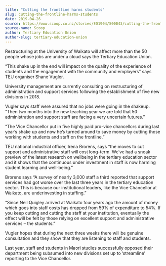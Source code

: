 ```yaml
---
title: "Cutting the frontline harms students"
slug: cutting-the-frontline-harms-students
date: 2019-04-26
source: https://www.scoop.co.nz/stories/ED1904/S00043/cutting-the-frontline-harms-students.htm
source-name: Scoop
author: Tertiary Education Union
author-slug: tertiary-education-union
---
```


<p>Restructuring at the University of Waikato will affect more
than the 50 people whose jobs are under a cloud says the
Tertiary Education Union.</p>

<p>“This shake up in the end will
impact on the quality of the experience of students and the
engagement with the community and employers” says TEU
organiser Shane Vugler.</p>

<p>University management are
currently consulting on restructuring of administration and
support services following the establishment of five new
divisions in 2018.</p>

<p>Vugler says staff were assured that no
jobs were going in the shakeup. “Then two months into the
new teaching year we are told that 50 administration and
support staff are facing a very uncertain
futures.”</p>

<p>“The Vice Chancellor put in five highly paid
pro-vice chancellors during last year’s shake up and now
he’s turned around to save money by cutting those working
with students and staff on the frontline.”</p>

<p>TEU national
industrial officer, Irena Brorens, says “the moves to cut
support and administrative staff will cost long-term.
We’ve had a sneak preview of the latest research on
wellbeing in the tertiary education sector and it shows that
the continuous under investment in staff is now harming
student learning and well-being.”</p>

<p>Brorens says “A
survey of nearly 3,000 staff a third reported that support
services had got worse over the last three years in the
tertiary education sector. This is because our institutional
leaders, like the Vice Chancellor at Waikato, are
underinvesting in staffing.”</p>

<p>“Since Neil Quigley
arrived at Waikato four years ago the amount of money which
goes into staff costs has dropped from 59% of expenditure to
54%. If you keep cutting and cutting the staff at your
institution, eventually the effect will be felt by those
relying on excellent support and administrative services –
the students.”</p>

<p>Vugler hopes that during the next three
weeks there will be genuine consultation and they show that
they are listening to staff and students.</p>

<p>Last year, staff
and students in Maori studies successfully opposed their
department being subsumed into new divisions set up to
‘streamline’ reporting to the Vice
Chancellor.</p>

